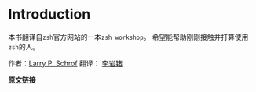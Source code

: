 # Introduction

本书翻译自`zsh`官方网站的一本`zsh workshop`。
希望能帮助刚刚接触并打算使用`zsh`的人。

作者：[Larry P. Schrof](mailto:larry@schrof.net)  翻译： [李岩锗](liyz0912@gmail.com) 

[**原文链接**](https://www-s.acm.illinois.edu/workshops/zsh/toc.html)
